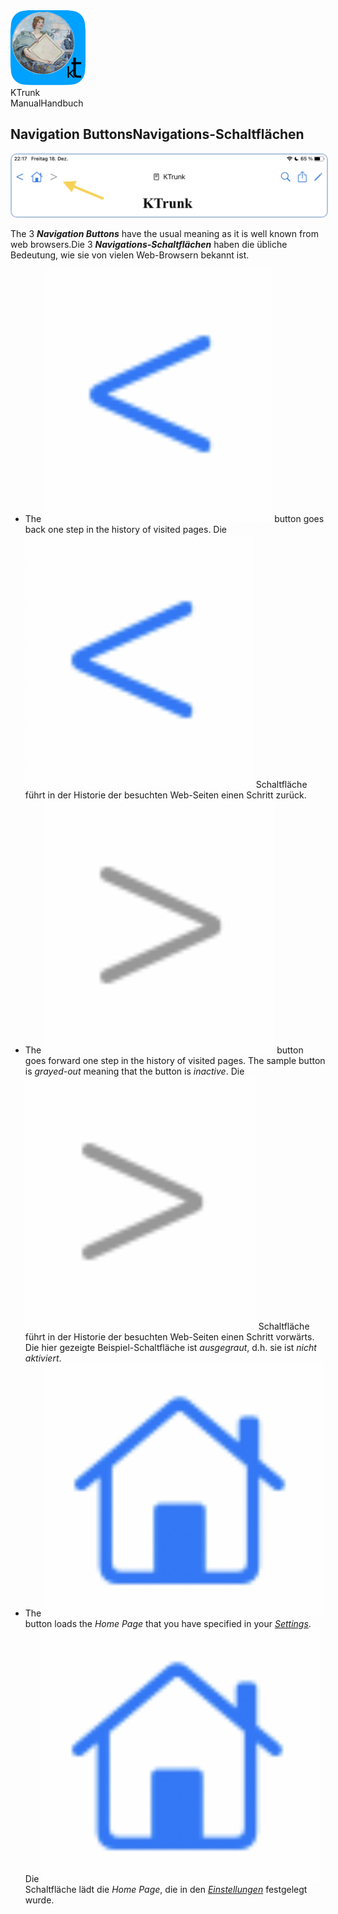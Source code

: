 
<div class="logoRow">
  <div class="logoColumn logoColumnLeft">
    <img src="./../logo120.png">
  </div>
  <div class="logoColumn logoColumnRight">
    <div class="vCentered">
      <div class="logoTitle">KTrunk</div>
      <div class="logoTitle"><span class="en">Manual</span><span class="de">Handbuch</span></div>
    </div>
  </div>
</div>


## <span class="en">Navigation Buttons</span><span class="de">Navigations-Schaltflächen</span>

<img src="NavigationButtons.jpg" style="border: 2px solid #B0C4DE; border-radius: 10px;">

<span class="en">The 3 ***Navigation Buttons*** have the usual meaning as it is well known from web browsers.</span><span class="de">Die 3 ***Navigations-Schaltflächen*** haben die übliche Bedeutung, wie sie von vielen Web-Browsern bekannt ist.</span>

<ul>
  <li>
    <span class="en">The <img src="NavigationButtonBackward.jpg" class="appButton"> button goes back one step in the history of visited pages.</span>
    <span class="de">Die <img src="NavigationButtonBackward.jpg" class="appButton"> Schaltfläche führt in der Historie der besuchten Web-Seiten einen Schritt zurück.</span>
  </li>
  <li>
    <span class="en">The <img src="NavigationButtonForward.jpg" class="appButton"> button goes forward one step in the history of visited pages. The sample button is <i>grayed-out</i> meaning that the button is <i>inactive</i>.</span>
    <span class="de">Die <img src="NavigationButtonForward.jpg" class="appButton"> Schaltfläche führt in der Historie der besuchten Web-Seiten einen Schritt vorwärts. Die hier gezeigte Beispiel-Schaltfläche ist <i>ausgegraut</i>, d.h. sie ist <i>nicht aktiviert</i>.</span>
  </li>
  <li>
    <span class="en">The <img src="NavigationButtonHome.jpg" class="appButton"> button loads the <i>Home Page</i> that you have specified in your <i><a href="Settings.html">Settings</a></i>.</span>
    <span class="de">Die <img src="NavigationButtonHome.jpg" class="appButton"> Schaltfläche lädt die <i>Home Page</i>, die in den <i><a href="Settings.html">Einstellungen</a></i> festgelegt wurde.</span>
  </li>
</ul>
